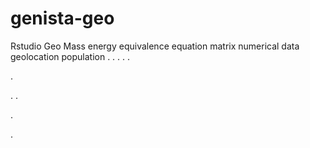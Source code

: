 # genista-geo
Rstudio Geo Mass energy equivalence equation matrix numerical data geolocation population
.
.
.
.
.




.






















.
.


























.






.
